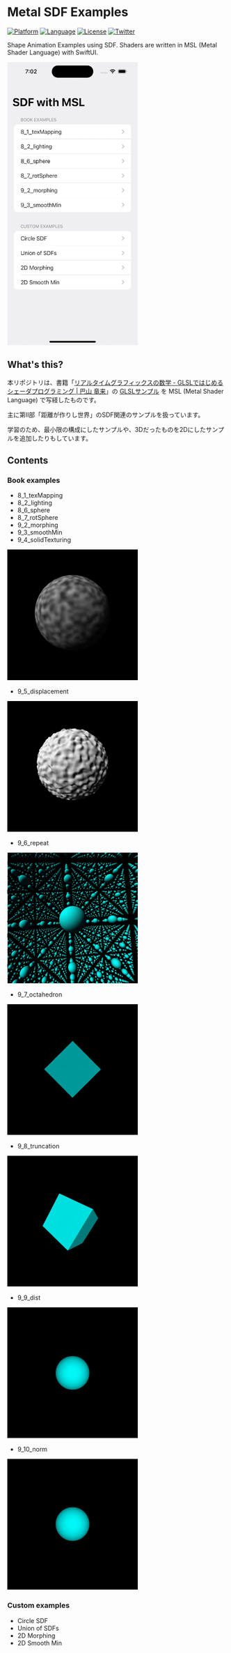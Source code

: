 # Metal SDF Examples

[![Platform](http://img.shields.io/badge/platform-ios-blue.svg?style=flat
)](https://developer.apple.com/iphone/index.action)
[![Language](http://img.shields.io/badge/language-swift-brightgreen.svg?style=flat
)](https://developer.apple.com/swift)
[![License](http://img.shields.io/badge/license-MIT-lightgrey.svg?style=flat
)](http://mit-license.org)
[![Twitter](https://img.shields.io/badge/twitter-@shu223-blue.svg?style=flat)](http://twitter.com/shu223)

Shape Animation Examples using SDF. Shaders are written in MSL (Metal Shader Language) with SwiftUI.

![](images/MetalSDF_.gif)

## What's this?

本リポジトリは、書籍「[リアルタイムグラフィックスの数学 - GLSLではじめるシェーダプログラミング | 巴山 竜来](https://amzn.to/43tnJy7)」の [GLSLサンプル](https://github.com/yutannihilation/math_of_realtime_graphics_wgsl_version) を MSL (Metal Shader Language) で写経したものです。

主に第II部「距離が作りし世界」のSDF関連のサンプルを扱っています。

学習のため、最小限の構成にしたサンプルや、3Dだったものを2Dにしたサンプルを追加したりもしています。

## Contents

### Book examples

- 8_1_texMapping
- 8_2_lighting
- 8_6_sphere
- 8_7_rotSphere
- 9_2_morphing
- 9_3_smoothMin
- 9_4_solidTexturing

![](images/9_4_solidTexturing.gif)

- 9_5_displacement

![](images/9_5.gif)

- 9_6_repeat

![](images/9_6_repeat_.gif)

- 9_7_octahedron

![](images/9_7.gif)

- 9_8_truncation

![](images/9_8.gif)

- 9_9_dist

![](images/9_9.gif)

- 9_10_norm

![](images/9_10_norm_.gif)


### Custom examples

- Circle SDF
- Union of SDFs
- 2D Morphing
- 2D Smooth Min
